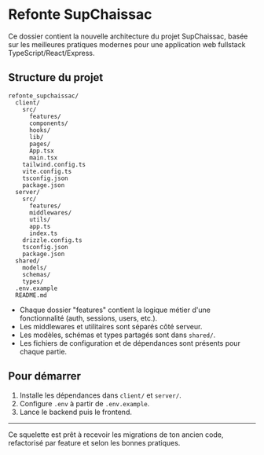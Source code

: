 # Refonte SupChaissac

Ce dossier contient la nouvelle architecture du projet SupChaissac, basée sur les meilleures pratiques modernes pour une application web fullstack TypeScript/React/Express.

## Structure du projet

```
refonte_supchaissac/
  client/
    src/
      features/
      components/
      hooks/
      lib/
      pages/
      App.tsx
      main.tsx
    tailwind.config.ts
    vite.config.ts
    tsconfig.json
    package.json
  server/
    src/
      features/
      middlewares/
      utils/
      app.ts
      index.ts
    drizzle.config.ts
    tsconfig.json
    package.json
  shared/
    models/
    schemas/
    types/
  .env.example
  README.md
```

- Chaque dossier "features" contient la logique métier d'une fonctionnalité (auth, sessions, users, etc.).
- Les middlewares et utilitaires sont séparés côté serveur.
- Les modèles, schémas et types partagés sont dans `shared/`.
- Les fichiers de configuration et de dépendances sont présents pour chaque partie.

## Pour démarrer

1. Installe les dépendances dans `client/` et `server/`.
2. Configure `.env` à partir de `.env.example`.
3. Lance le backend puis le frontend.

---

Ce squelette est prêt à recevoir les migrations de ton ancien code, refactorisé par feature et selon les bonnes pratiques.
